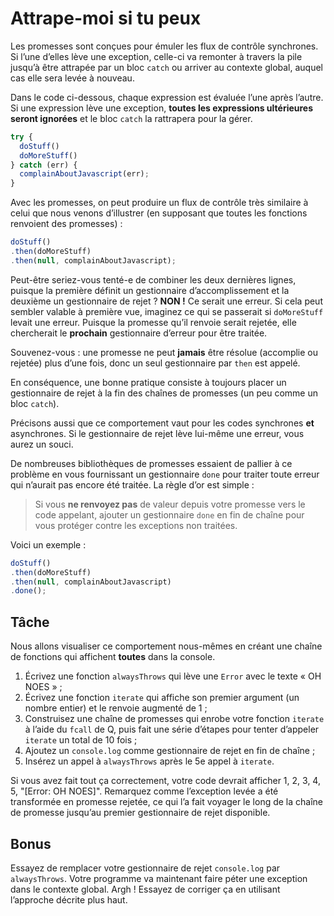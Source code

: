 # Attrape-moi si tu peux

Les promesses sont conçues pour émuler les flux de contrôle
synchrones.  Si l’une d’elles lève une exception, celle-ci va
remonter à travers la pile jusqu’à être attrapée par un bloc
`catch` ou arriver au contexte global, auquel cas elle sera
levée à nouveau.

Dans le code ci-dessous, chaque expression est évaluée l’une
après l’autre.  Si une expression lève une exception, **toutes
les expressions ultérieures seront ignorées** et le bloc `catch`
la rattrapera pour la gérer.

```js
try {
  doStuff()
  doMoreStuff()
} catch (err) {
  complainAboutJavascript(err);
}
```

Avec les promesses, on peut produire un flux de contrôle très
similaire à celui que nous venons d’illustrer (en supposant que
toutes les fonctions renvoient des promesses) :

```js
doStuff()
.then(doMoreStuff)
.then(null, complainAboutJavascript);
```

Peut-être seriez-vous tenté-e de combiner les deux dernières lignes,
puisque la première définit un gestionnaire d’accomplissement et la
deuxième un gestionnaire de rejet ?  **NON !**  Ce serait une erreur.
Si cela peut sembler valable à première vue, imaginez ce qui se
passerait si `doMoreStuff` levait une erreur.  Puisque la promesse
qu’il renvoie serait rejetée, elle chercherait le **prochain**
gestionnaire d’erreur pour être traitée.

Souvenez-vous : une promesse ne peut **jamais** être résolue (accomplie
ou rejetée) plus d’une fois, donc un seul gestionnaire par `then` est
appelé.

En conséquence, une bonne pratique consiste à toujours placer un
gestionnaire de rejet à la fin des chaînes de promesses (un peu comme
un bloc `catch`).

Précisons aussi que ce comportement vaut pour les codes synchrones
**et** asynchrones.  Si le gestionnaire de rejet lève lui-même une
erreur, vous aurez un souci.

De nombreuses bibliothèques de promesses essaient de pallier à ce
problème en vous fournissant un gestionnaire `done` pour traiter toute
erreur qui n’aurait pas encore été traitée.  La règle d’or est simple :

> Si vous **ne renvoyez pas** de valeur depuis votre promesse vers
> le code appelant, ajouter un gestionnaire `done` en fin de chaîne
> pour vous protéger contre les exceptions non traitées.

Voici un exemple :

```js
doStuff()
.then(doMoreStuff)
.then(null, complainAboutJavascript)
.done();
```

## Tâche

Nous allons visualiser ce comportement nous-mêmes en créant une chaîne
de fonctions qui affichent **toutes** dans la console.

1. Écrivez une fonction `alwaysThrows` qui lève une `Error` avec le texte
    « OH NOES » ;
2. Écrivez une fonction `iterate` qui affiche son premier argument (un
    nombre entier) et le renvoie augmenté de 1 ;
3. Construisez une chaîne de promesses qui enrobe votre fonction `iterate`
    à l’aide du `fcall` de Q, puis fait une série d’étapes pour tenter
    d’appeler `iterate` un total de 10 fois ;
4. Ajoutez un `console.log` comme gestionnaire de rejet en fin de chaîne ;
5. Insérez un appel à `alwaysThrows` après le 5e appel à `iterate`.

Si vous avez fait tout ça correctement, votre code devrait afficher
1, 2, 3, 4, 5, "[Error: OH NOES]".  Remarquez comme l’exception levée a
été transformée en promesse rejetée, ce qui l’a fait voyager le long
de la chaîne de promesse jusqu’au premier gestionnaire de rejet disponible.

## Bonus

Essayez de remplacer votre gestionnaire de rejet `console.log` par
`alwaysThrows`.  Votre programme va maintenant faire péter une exception dans
le contexte global.  Argh !  Essayez de corriger ça en utilisant l’approche
décrite plus haut.
